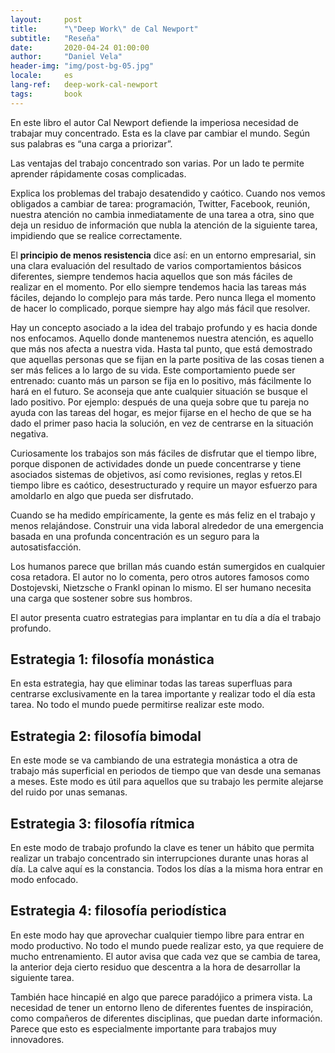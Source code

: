 ```yaml
---
layout:     post
title:      "\"Deep Work\" de Cal Newport"
subtitle:   "Reseña"
date:       2020-04-24 01:00:00
author:     "Daniel Vela"
header-img: "img/post-bg-05.jpg"
locale:     es
lang-ref:   deep-work-cal-newport
tags:		book
---
```


En este libro el autor Cal Newport defiende la imperiosa necesidad de trabajar muy concentrado. Esta es la clave par cambiar el mundo. Según sus palabras es “una carga a priorizar”.

Las ventajas del trabajo concentrado son varias. Por un lado te permite aprender rápidamente cosas complicadas. 

Explica los problemas del trabajo desatendido y caótico. Cuando nos vemos obligados a cambiar de tarea: programación, Twitter, Facebook, reunión, nuestra atención no cambia inmediatamente de una tarea a otra, sino que deja un residuo de información que nubla la atención de la siguiente tarea, impidiendo que se realice correctamente.

El **principio de menos resistencia** dice así: en un entorno empresarial, sin una clara evaluación del resultado de varios comportamientos básicos diferentes, siempre tendemos hacia aquellos que son más fáciles de realizar en el momento. Por ello siempre tendemos hacia las tareas más fáciles, dejando lo complejo para más tarde. Pero nunca llega el momento de hacer lo complicado, porque siempre hay algo más fácil que resolver.

Hay un concepto asociado a la idea del trabajo profundo y es hacia donde nos enfocamos. Aquello donde mantenemos nuestra atención, es aquello que más nos afecta a nuestra vida. Hasta tal punto, que está demostrado que aquellas personas que se fijan en la parte positiva de las cosas tienen a ser más felices a lo largo de su vida. Este comportamiento puede ser entrenado: cuanto más un parson se fija en lo positivo, más fácilmente lo hará en el futuro. Se aconseja que ante cualquier situación se busque el lado positivo. Por ejemplo: después de una queja sobre que tu pareja no ayuda con las tareas del hogar, es mejor fijarse en el hecho de que se ha dado el primer paso hacia la solución, en vez de centrarse en la situación negativa.

Curiosamente los trabajos son más fáciles de disfrutar que el tiempo libre, porque disponen de actividades donde un puede concentrarse y tiene asociados sistemas de objetivos, así como revisiones, reglas y retos.El tiempo libre es caótico, desestructurado y require un mayor esfuerzo para amoldarlo en algo que pueda ser disfrutado.

Cuando se ha medido empíricamente, la gente es más feliz en el trabajo y menos relajándose. Construir una vida laboral alrededor de una emergencia basada en una profunda concentración es un seguro para la autosatisfacción.

Los humanos parece que brillan más cuando están sumergidos en cualquier cosa retadora. El autor no lo comenta, pero otros autores famosos como Dostojevski, Nietzsche o Frankl opinan lo mismo. El ser humano necesita una carga que sostener sobre sus hombros.

El autor presenta cuatro estrategias para implantar en tu día a día el trabajo profundo.

## Estrategia 1: filosofía monástica
En esta estrategia, hay que eliminar todas las tareas superfluas para centrarse exclusivamente en la tarea importante y realizar todo el día esta tarea. No todo el mundo puede permitirse realizar este modo.

## Estrategia 2: filosofía bimodal
En este mode se va cambiando de una estrategia monástica a otra de trabajo más superficial en periodos de tiempo que van desde una semanas a meses. Este modo es útil para aquellos que su trabajo les permite alejarse del ruido por unas semanas.

## Estrategia 3: filosofía rítmica
En este modo de trabajo profundo la clave es tener un hábito que permita realizar un trabajo concentrado sin interrupciones durante unas horas al día. La calve aquí es la constancia. Todos los días a la misma hora entrar en modo enfocado.

## Estrategia 4: filosofía periodística
En este modo hay que aprovechar cualquier tiempo libre para entrar en modo productivo. No todo el mundo puede realizar esto, ya que requiere de mucho entrenamiento. El autor avisa que cada vez que se cambia de tarea, la anterior deja cierto residuo que descentra a la hora de desarrollar la siguiente tarea.

También hace hincapié en algo que parece paradójico a primera vista. La necesidad de tener un entorno lleno de diferentes fuentes de inspiración, como compañeros de diferentes disciplinas, que puedan darte información. Parece que esto es especialmente importante para trabajos muy innovadores.
